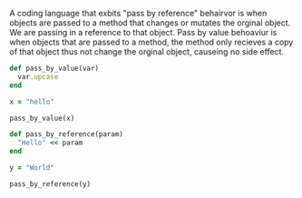 A coding language that exbits "pass by reference" behairvor is when objects are passed to a method that changes or mutates the orginal object. We are passing in a reference to that object. Pass by value behoaviur is when objects that are passed to a method, the method only recieves a copy of that object thus not change the orginal object, causeing no side effect. 

```ruby
def pass_by_value(var)
  var.upcase
end

x = "hello"

pass_by_value(x)

def pass_by_reference(param)
  "Hello" << param
end

y = "World"

pass_by_reference(y)
```

